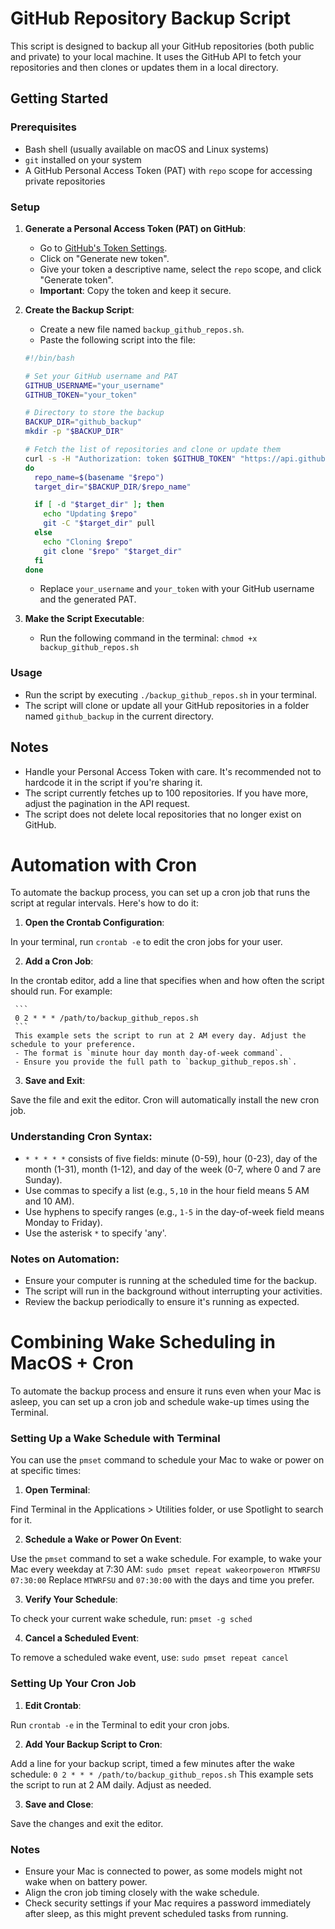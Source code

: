 # GitHub Repository Backup Script

This script is designed to backup all your GitHub repositories (both public and private) to your local machine. It uses the GitHub API to fetch your repositories and then clones or updates them in a local directory.

## Getting Started

### Prerequisites

- Bash shell (usually available on macOS and Linux systems)
- `git` installed on your system
- A GitHub Personal Access Token (PAT) with `repo` scope for accessing private repositories

### Setup

1. **Generate a Personal Access Token (PAT) on GitHub**:
   - Go to [GitHub's Token Settings](https://github.com/settings/tokens).
   - Click on "Generate new token".
   - Give your token a descriptive name, select the `repo` scope, and click "Generate token".
   - **Important**: Copy the token and keep it secure.

2. **Create the Backup Script**:
   - Create a new file named `backup_github_repos.sh`.
   - Paste the following script into the file:

    ```bash
    #!/bin/bash

    # Set your GitHub username and PAT
    GITHUB_USERNAME="your_username"
    GITHUB_TOKEN="your_token"

    # Directory to store the backup
    BACKUP_DIR="github_backup"
    mkdir -p "$BACKUP_DIR"

    # Fetch the list of repositories and clone or update them
    curl -s -H "Authorization: token $GITHUB_TOKEN" "https://api.github.com/users/$GITHUB_USERNAME/repos?per_page=100" | grep -o 'git@[^"]*' | while read -r repo
    do
      repo_name=$(basename "$repo")
      target_dir="$BACKUP_DIR/$repo_name"

      if [ -d "$target_dir" ]; then
        echo "Updating $repo"
        git -C "$target_dir" pull
      else
        echo "Cloning $repo"
        git clone "$repo" "$target_dir"
      fi
    done
    ```

    - Replace `your_username` and `your_token` with your GitHub username and the generated PAT.

3. **Make the Script Executable**:
   - Run the following command in the terminal: `chmod +x backup_github_repos.sh`

### Usage

- Run the script by executing `./backup_github_repos.sh` in your terminal.
- The script will clone or update all your GitHub repositories in a folder named `github_backup` in the current directory.

## Notes

- Handle your Personal Access Token with care. It's recommended not to hardcode it in the script if you're sharing it.
- The script currently fetches up to 100 repositories. If you have more, adjust the pagination in the API request.
- The script does not delete local repositories that no longer exist on GitHub.

# Automation with Cron

To automate the backup process, you can set up a cron job that runs the script at regular intervals. Here's how to do it:

1. **Open the Crontab Configuration**:
   
In your terminal, run `crontab -e` to edit the cron jobs for your user.

2. **Add a Cron Job**:

In the crontab editor, add a line that specifies when and how often the script should run. For example:
     
     ```
     0 2 * * * /path/to/backup_github_repos.sh
     ```
     This example sets the script to run at 2 AM every day. Adjust the schedule to your preference.
     - The format is `minute hour day month day-of-week command`.
     - Ensure you provide the full path to `backup_github_repos.sh`.

3. **Save and Exit**:

Save the file and exit the editor. Cron will automatically install the new cron job.

### Understanding Cron Syntax:

- `* * * * *` consists of five fields: minute (0-59), hour (0-23), day of the month (1-31), month (1-12), and day of the week (0-7, where 0 and 7 are Sunday).
- Use commas to specify a list (e.g., `5,10` in the hour field means 5 AM and 10 AM).
- Use hyphens to specify ranges (e.g., `1-5` in the day-of-week field means Monday to Friday).
- Use the asterisk `*` to specify 'any'.

### Notes on Automation:

- Ensure your computer is running at the scheduled time for the backup.
- The script will run in the background without interrupting your activities.
- Review the backup periodically to ensure it's running as expected.

# Combining Wake Scheduling in MacOS + Cron 

To automate the backup process and ensure it runs even when your Mac is asleep, you can set up a cron job and schedule wake-up times using the Terminal.

### Setting Up a Wake Schedule with Terminal

You can use the `pmset` command to schedule your Mac to wake or power on at specific times:

1. **Open Terminal**:

  Find Terminal in the Applications > Utilities folder, or use Spotlight to search for it.

2. **Schedule a Wake or Power On Event**:

  Use the `pmset` command to set a wake schedule. For example, to wake your Mac every weekday at 7:30 AM:
     ```
     sudo pmset repeat wakeorpoweron MTWRFSU 07:30:00
     ```
   Replace `MTWRFSU` and `07:30:00` with the days and time you prefer.

3. **Verify Your Schedule**:
   
  To check your current wake schedule, run:
     ```
     pmset -g sched
     ```

4. **Cancel a Scheduled Event**:
   
  To remove a scheduled wake event, use:
     ```
     sudo pmset repeat cancel
     ```

### Setting Up Your Cron Job

1. **Edit Crontab**:
   
  Run `crontab -e` in the Terminal to edit your cron jobs.

2. **Add Your Backup Script to Cron**:
   
  Add a line for your backup script, timed a few minutes after the wake schedule:
     ```
     0 2 * * * /path/to/backup_github_repos.sh
     ```
   This example sets the script to run at 2 AM daily. Adjust as needed.

3. **Save and Close**:
   
  Save the changes and exit the editor.

### Notes

- Ensure your Mac is connected to power, as some models might not wake when on battery power.
- Align the cron job timing closely with the wake schedule.
- Check security settings if your Mac requires a password immediately after sleep, as this might prevent scheduled tasks from running.




